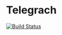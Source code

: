 # Telegrach
[![Build Status](https://img.shields.io/endpoint.svg?url=https%3A%2F%2Factions-badge.atrox.dev%2FLokiVKlokeNaAndoke%2FTelegrach%2Fbadge%3Fref%3Dmaster%26token%3D70de28208ceb0aac6af2231120910c24b5ca732d&style=for-the-badge)](https://actions-badge.atrox.dev/LokiVKlokeNaAndoke/Telegrach/goto?ref=master&token=70de28208ceb0aac6af2231120910c24b5ca732d)
